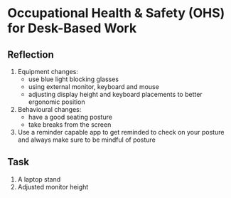 # Occupational Health & Safety (OHS) for Desk-Based Work

## Reflection

1. Equipment changes:
    * use blue light blocking glasses
    * using external monitor, keyboard and mouse
    * adjusting display height and keyboard placements to better ergonomic position
2. Behavioural changes:
    * have a good seating posture
    * take breaks from the screen 
3. Use a reminder capable app to get reminded to check on your posture and always make sure to be mindful of posture

## Task

1. A laptop stand
2. Adjusted monitor height